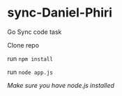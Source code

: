 # sync-Daniel-Phiri
Go Sync code task   

Clone repo

run `` npm install ``

run `` node app.js ``

*Make sure you have node.js installed*
